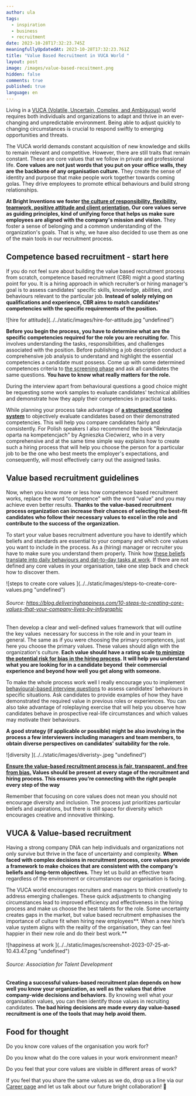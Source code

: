 ```yaml
---
author: ula
tags:
  - inspiration
  - business
  - recruitment
date: 2023-10-28T17:32:23.745Z
meaningfullyUpdatedAt: 2023-10-28T17:32:23.761Z
title: "Value Based Recruitment in VUCA World "
layout: post
image: /images/value-based-recuitment.png
hidden: false
comments: true
published: true
language: en
---
```

Living in a [VUCA (Volatile, Uncertain, Complex, and Ambiguous)](https://en.wikipedia.org/wiki/Volatility,_uncertainty,_complexity_and_ambiguity) world requires both individuals and organizations to adapt and thrive in an ever-changing and unpredictable environment. Being able to adjust quickly to changing circumstances is crucial to respond swiftly to emerging opportunities and threats.

The VUCA world demands constant acquisition of new knowledge and skills to remain relevant and competitive. However, there are still traits that remain constant. These are core values that we follow in private and professional life. **Core values are not just words that you put on your office walls, they are the backbone of any organisation culture.** They create the sense of identity and purpose that make people work together towards coming golas. They drive employees to promote ethical behaviours and build strong relationships. 

**At Bright Inventions we foster [the culture of responsibility, flexibility, teamwork, positive attitude and client orientation.](https://brightinventions.pl/about-us/#core-values) Our core values serve as guiding principles, kind of unifying force that helps us make sure employees are aligned with the company's mission and vision.** They foster a sense of belonging and a common understanding of the organization's goals. That is why, we have also decided to use them as one of the main tools in our recruitment process. 

## **Competence based recruitment - start here**

If you do not feel sure about building the value based recruitment process from scratch, competence based recruitment (CBR) might a good starting point for you. It is a hiring approach in which recruiter’s or hiring manager's goal is to assess candidates' specific skills, knowledge, abilities, and behaviours relevant to the particular job. **Instead of solely relying on qualifications and experience, CBR aims to match candidates' competencies with the specific requirements of the position.** 

<div class="image">![hire for attitude](../../static/images/hire-for-attitude.jpg "undefined")</div>

**Before you begin the process, you have to determine what are the specific competencies required for the role you are recruiting for.** This involves understanding the tasks, responsibilities, and challenges associated with the position. Before publishing a job description conduct a comprehensive job analysis to understand and highlight the essential competencies a candidate must possess. Come up with some determined competences criteria to [the screening phase](https://resources.workable.com/stories-and-insights/phone-screen-interview) and ask all candidates the same questions. **You have to know what really matters for the role.** 

During the interview apart from behavioural questions a good choice might be requesting some work samples to evaluate candidates' technical abilities and demonstrate how they apply their competencies in practical tasks.

While planning your process take advantage of **[a structured scoring system](https://recruitee.com/articles/structured-interview)** to objectively evaluate candidates based on their demonstrated competencies. This will help you compare candidates fairly and consistently. For Polish speakers I also recommend the book "Rekrutacja oparta na kompetencjach" by Agnieszka Ciećwierz, who in a very comprehensive and at the same time simple way explains how to create such a hiring process that will help you choose the person for a particular job to be the one who best meets the employer's expectations, and consequently, will most effectively carry out the assigned tasks.

## **Value based recruitment guidelines** 

Now, when you know more or less how competence based recruitment works, replace the word “competence" with the word “value” and you may achieve even better results. **Thanks to the value-based recruitment process organization can increase their chances of selecting the best-fit candidates who follow their necessary values to excel in the role and contribute to the success of the organization.**

To start your value bases recruitment adventure you have to identify which beliefs and standards are essential to your company and which core values you want to include in the process. As a (hiring) manager or recruiter you have to make sure you understand them properly. Think how [these beliefs translate into daily behaviours and dat-to-day tasks at work](https://hbr.org/2002/07/make-your-values-mean-something). If there are not defined any core values in your organisation, take one step back and check how to discover them. 

<div class="image">![steps to create core values ](../../static/images/steps-to-create-core-values.png "undefined")</div>

###### Source: https://blog.deliveringhappiness.com/10-steps-to-creating-core-values-that-your-company-lives-by-infographic

Then develop a clear and well-defined values framework that will outline the key values  necessary for success in the role and in your team in general. The same as if you were choosing the primary competences, just here you choose the primary values. These values should align with the organization's culture. **Each value should have a rating scale [to minimize the potential risk for bias in the hiring process](https://brightinventions.pl/blog/cognitive-bias-how-it-affects-our-hiring-decisions/). It will help you understand what you are looking for in a candidate beyond  their commercial experience and beyond how well you get along with someone.** 

To make the whole process work well I really encourage you to implement [behavioural-based interview questions](https://www.themuse.com/advice/behavioral-interview-questions-answers-examples) to assess candidates' behaviours in specific situations. Ask candidates to provide examples of how they have demonstrated the required value in previous roles or experiences. You can also take advantage of roleplaying exercise that will help you observe how candidates behave in prospective real-life circumstances and which values may motivate their behaviours.

**A good strategy (if applicable or possible) might be also involving in the process a few interviewers including managers and team members, to obtain diverse perspectives on candidates' suitability for the role.** 

<div class="image">![diversity ](../../static/images/diveristy-.jpeg "undefined")</div>

**[Ensure the value-based recruitment process is fair, transparent, and free from bias.](https://brightinventions.pl/blog/cognitive-bias-how-it-affects-our-hiring-decisions/) Values should be present at every stage of the recruitment and hiring process. This ensures you’re connecting with the right people every step of the way**

Remember that focusing on core values does not mean you should not encourage diversity and inclusion. The process just prioritizes particular beliefs and aspirations, but there is still space for diversity which encourages creative and innovative thinking. 

## **VUCA & Value-based recruitment** 

Having a strong company DNA can help individuals and organizations not only survive but thrive in the face of uncertainty and complexity. **When faced with complex decisions in recruitment process, core values provide a framework to make choices that are consistent with the company's beliefs and long-term objectives.** They let us build an effective team regardless of the environment or circumstances our organisation is facing. 

The VUCA world encourages recruiters and managers to think creatively to address emerging challenges. These quick adjustments to changing circumstances lead to improved efficiency and effectiveness in the hiring process and make us choose the best talents for the role. Some uncertainty creates gaps in the market, but value based recruitment emphasises the importance of culture fit when hiring new employees**. When a new hire’s value system aligns with the reality of the organisation, they can feel happier in their new role and do their best work.** 

<div class="image">![happiness at work ](../../static/images/screenshot-2023-07-25-at-10.43.47.png "undefined")</div>

###### Source: Association for Talent Development

**Creating a successful values-based recruitment plan depends on how well you know your organization, as well as the values that drive company-wide decisions and behaviors**. By knowing well what your organisation values, you can then identify those values in recruiting candidates. **The bad hiring decisions are made every day value-based recruitment is one of the tools that may help avoid them.** 

## **Food for thought**

Do you know core values of the organisation you work for?

Do you know what do the core values in your work environment mean? 

Do you feel that your core values are visible in different areas of work?



If you feel that you share the same values as we do, drop us a line via our [Career page](https://brightinventions.pl/career/) and let us talk about our future bright collaboration! 🧡
